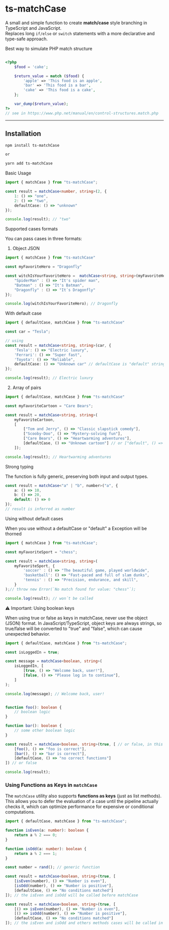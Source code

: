 # ts-matchCase

A small and simple function to create **match/case** style branching in TypeScript and JavaScript.  
Replaces long `if/else` or `switch` statements with a more declarative and type-safe approach.


Best way to simulate PHP match structure
```php

<?php
    $food = 'cake';

    $return_value = match ($food) {
        'apple' => 'This food is an apple',
        'bar' => 'This food is a bar',
        'cake' => 'This food is a cake',
    };

    var_dump($return_value);
?>
// see in https://www.php.net/manual/en/control-structures.match.php

```
---

## Installation

```bash
npm install ts-matchCase

or

yarn add ts-matchCase
```

Basic Usage
``` ts
import { matchCase } from "ts-matchCase";

const result = matchCase<number, string>(2, {
    1: () => "one",
    2: () => "two",
    defaultCase: () => "unknown"
});

console.log(result); // "two"
```
Supported cases formats

You can pass cases in three formats:

1. Object JSON
```ts
import { matchCase } from "ts-matchCase"

const myFavoriteHero = "Dragonfly"

const witchIsYourFavoriteHero =  matchCase<string, string>(myFavoriteHero, {
    "SpiderMan" : () => "It's spider man",
    "Batman" : () => "It's Batman",
    "Dragonfly" : () => "It´s Dragonfly"
});

console.log(witchIsYourFavoriteHero); // Dragonfly

```
With default case
```ts
import { defaultCase, matchCase } from "ts-matchCase"

const car = "Tesla";

// using
const result = matchCase<string, string>(car, {
    'Tesla': () => "Electric luxury",
    'Ferrari': () => "Super fast",
    'Toyota': () => "Reliable",
    defaultCase: () => "Unknown car" // defaultCase is "default" string value
});

console.log(result); // Electric luxury
```

2. Array of pairs

```ts
import { defaultCase, matchCase } from "ts-matchCase"

const myFavoriteCartoon = "Care Bears";

const result = matchCase<string, string>(
    myFavoriteCartoon,
    [
        ["Tom and Jerry", () => "Classic slapstick comedy"],
        ["Scooby-Doo", () => "Mystery-solving fun"],
        ["Care Bears", () => "Heartwarming adventures"],
        [defaultCase, () => "Unknown cartoon"] // or ["default", () => "Unknown cartoon"] 
    ]);

console.log(result); // Heartwarming adventures
```
Strong typing

The function is fully generic, preserving both input and output types.
```ts
const result = matchCase<"a" | "b", number>("a", {
    a: () => 10,
    b: () => 20,
    default: () => 0
});
// result is inferred as number
```

Using without default cases

When you use without a defaultCase or "default" a Exception will be thorned

```ts
import { matchCase } from "ts-matchCase";

const myFavoriteSport = "chess";

const result = matchCase<string, string>(
    myFavoriteSport, {
        'soccer' : () => "The beautiful game, played worldwide",
        'basketball': () => "Fast-paced and full of slam dunks",
        'tennis' : () => "Precision, endurance, and skill",
    }
);// throw new Error(`No match found for value: "chess"`);

console.log(result); // won´t be called 

```
⚠️ Important: Using boolean keys

When using true or false as keys in matchCase, never use the object (JSON) format.
In JavaScript/TypeScript, object keys are always strings, so true/false will be converted to "true" and "false", which can cause unexpected behavior.

```ts
import { defaultCase, matchCase } from "ts-matchCase";

const isLoggedIn = true;

const message = matchCase<boolean, string>(
    isLoggedIn, [
        [true, () => "Welcome back, user!"],
        [false, () => "Please log in to continue"],
    ]
);

console.log(message); // Welcome back, user!


function foo(): boolean {
    // boolean logic
}

function bar(): boolean {
    // some other boolean logic
}

const result = matchCase<boolean, string>(true, [ // or false, in this case, in order, the firs methods returns boolean correctly, the referent CaseValue will be called
    [foo(), () => "foo is correct"],
    [bar(), () => "bar is correct"],
    [defaultCase, () => "no correct functions"]
]) // or false

console.log(result);
```

### Using Functions as Keys in `matchCase`

The `matchCase` utility also supports **functions as keys** (just as list methods). This allows you to defer the evaluation of a case until the pipeline actually checks it, which can optimize performance for expensive or conditional computations.

```ts
import { defaultCase, matchCase } from "ts-matchCase";

function isEven(a: number): boolean {
    return a % 2 === 0;
}

function isOdd(a: number): boolean {
    return a % 2 === 1;
}

const number = rand(); // generic function

const result = matchCase<boolean, string>(true, [
    [isEven(number), () => "Number is even"],
    [isOdd(number), () => "Number is positive"],
    [defaultCase, () => "No conditions matched"]
]); // the isEven and isOdd will be called before matchCase

const result = matchCase<boolean, string>(true, [
    [() => isEven(number), () => "Number is even"],
    [() => isOdd(number), () => "Number is positive"],
    [defaultCase, () => "No conditions matched"]
]); // the isEven and isOdd and others methods cases will be called in order inside matchCase

```
